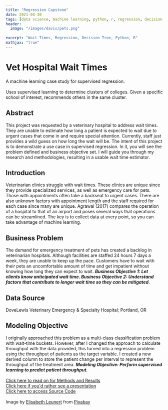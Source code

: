 ```yaml
---
title: "Regression Capstone"
date: 2021-04-30
tags: [data science, machine learning, python, r, regression, decision tree]
header:
  image: "/images/davis/pets.png"
  
excerpt: "Wait Times, Regression, Decision Tree, Python, R"
mathjax: "true"
---
```


# Vet Hospital Wait Times
A machine learning case study for supervised regression.
<br>
<br>
Uses supervised learning to determine clusters of colleges. Given a specific school of interest, recommends others in the same cluster.

## Abstract
This project was requested by a veterinary hospital to address wait times. 
They are unable to estimate how long a patient is expected to wait due to urgent cases that come in and require special attention. 
Currently, staff just provides a wild guess on how long the wait will be. The intent of this project is to demonstrate a use case in supervised regression. 
In it, you will see the problem defined and business objective set. I will guide you through my research and methodologies, resulting in a usable wait time estimator.

## Introduction
Veterinarian clinics struggle with wait times.  These clinics are unique since they provide specialized services, as well as emergency care for pets.  Those with appointments often take a backseat to urgent cases.  There are also unknown factors with appointment length and the staff required for each case since many are unique.  Agrawal (2017) compares the operation of a hospital to that of an airport and poses several ways that operations can be streamlined.  The key is to collect data at every point, so you can take advantage of machine learning.

## Business Problem
The demand for emergency treatment of pets has created a backlog in veterinarian hospitals.  Although facilities are staffed 24 hours 7 days a week, they are unable to keep up the pace.  Customers have to wait with their pets an uncomfortable amount of time and get impatient without knowing how long they can expect to wait.  ***Business Objective 1: 	Let clients know anticipated wait time.  Business Objective 2: 	Understand factors that contribute to longer wait
time so they can be mitigated.***

## Data Source
DoveLewis Veterinary Emergency & Specialty Hospital; Portland, OR

## Modeling Objective
I originally approached this problem as a multi-class classification problem with wait-time buckets.  However, after I changed the approach to calculate throughput with the data provided, this turned into a regression problem using the throughput of patients as the target variable. I created a new derived column to store the patient change per interval to represent the throughput of the treatment area.  ***Modeling Objective: Perform supervised learning to predict patient throughput.***
<br>
<br>
<a href="https://github.com/amodavis/Vet_Hospital_Wait_Times/blob/main/Vet_Clinic_Wait_Times_Paper.pdf">Click here to read on for Methods and Results</a>
<br>
<a href="https://youtu.be/UaGqeDCei1s">Click here if you'd rather see a presentation</a>
<br>
<a href="https://github.com/amodavis/Vet_Hospital_Wait_Times">Click here to access Source Code</a>
<br>
<br>
Image by <a href="https://pixabay.com/users/leunert-2332372/?utm_source=link-attribution&amp;utm_medium=referral&amp;utm_campaign=image&amp;utm_content=1532627">Elisabeth Leunert</a> from <a href="https://pixabay.com/?utm_source=link-attribution&amp;utm_medium=referral&amp;utm_campaign=image&amp;utm_content=1532627">Pixabay</a>
